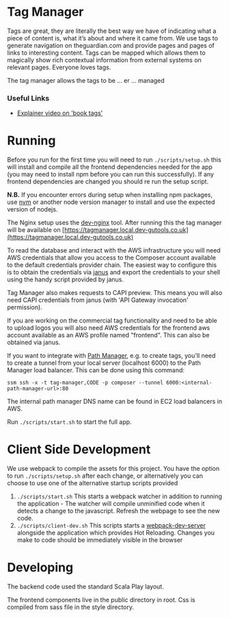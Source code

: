 Tag Manager
===========

Tags are great, they are literally the best way we have of indicating what a piece of content is, what it’s about and
where it came from. We use tags to generate navigation on theguardian.com and provide pages and pages of links to
interesting content. Tags can be mapped which allows them to magically show rich contextual information from external
systems on relevant pages. Everyone loves tags.

The tag manager allows the tags to be ... er ... managed

### Useful Links
- [Explainer video on 'book tags'](https://drive.google.com/file/d/1eIG_OjIm__moIGzyA8l4aSUBZ0_9ciz5/view)

 
Running
=======

Before you run for the first time you will need to run `./scripts/setup.sh` this will install and compile all the frontend
dependencies needed for the app (you may need to install npm before you can run this successfully). If any frontend
dependencies are changed you should re run the setup script.

**N.B.** If you encounter errors during setup when installing npm packages, use [nvm](https://github.com/creationix/nvm) or another node version manager to install and use the expected version of nodejs.

The Nginx setup uses the [dev-nginx](https://github.com/guardian/dev-nginx) tool. After running this the tag manager
will be available on [https://tagmanager.local.dev-gutools.co.uk](https://tagmanager.local.dev-gutools.co.uk)

To read the database and interact with the AWS infrastructure you will need AWS credentials that allow you access to the
Composer account available to the default credentials provider chain. The easiest way to configure this is to obtain the
credentials via [janus](https://janus.gutools.co.uk/) and export the credentials to your shell using the handy script provided by janus.

Tag Manager also makes requests to CAPI preview. This means you will also need CAPI credentials from janus (with 'API Gateway invocation' permission).

If you are working on the commercial tag functionality and need to be able to upload logos you will also need AWS credentials for 
the frontend aws account available as an AWS profile named "frontend". This can also be obtained via janus.

If you want to integrate with [Path Manager](https://github.com/guardian/path-manager), e.g. to create tags, you'll need to
create a tunnel from your local server (localhost 6000) to the Path Manager load balancer. This can be done using this command:
```
ssm ssh -x -t tag-manager,CODE -p composer --tunnel 6000:<internal-path-manager-url>:80
```
The internal path manager DNS name can be found in EC2 load balancers in AWS.

Run `./scripts/start.sh` to start the full app.

Client Side Development
=======================

We use webpack to compile the assets for this project. You have the option to run `./scripts/setup.sh` after each change, or alternatively you can choose to use one of the alternative startup scripts provided

1. `./scripts/start.sh` This starts a webpack watcher in addition to running the application - The watcher will compile
unminified code when it detects a change to the javascript. Refresh the webpage to see the new code.
2. `./scripts/client-dev.sh` This scripts starts a [webpack-dev-server](https://webpack.github.io/docs/webpack-dev-server.html)
alongside the application which provides Hot Reloading. Changes you make to code should be immediately visible in the browser

Developing
==========

The backend code used the standard Scala Play layout.

The frontend components live in the public directory in root. Css is compiled from sass file in the style directory.
